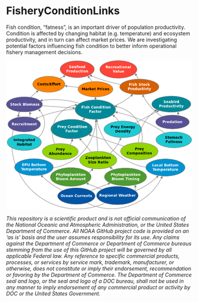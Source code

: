 # FisheryConditionLinks

Fish condition, “fatness”, is an important driver of population productivity. Condition is affected by changing habitat (e.g. temperature) and ecosystem productivity, and in turn can affect market prices. We are investigating potential factors influencing fish condition to better inform operational fishery management decisions.

![Condition Conceptual Model](SOEconditionfactorlinks_color.png)

*This repository is a scientific product and is not official communication of the National Oceanic and Atmospheric Administration, or the United States Department of Commerce. All NOAA GitHub project code is provided on an ‘as is’ basis and the user assumes responsibility for its use. Any claims against the Department of Commerce or Department of Commerce bureaus stemming from the use of this GitHub project will be governed by all applicable Federal law. Any reference to specific commercial products, processes, or services by service mark, trademark, manufacturer, or otherwise, does not constitute or imply their endorsement, recommendation or favoring by the Department of Commerce. The Department of Commerce seal and logo, or the seal and logo of a DOC bureau, shall not be used in any manner to imply endorsement of any commercial product or activity by DOC or the United States Government.*
